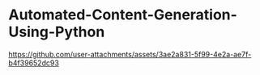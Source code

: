 # Automated-Content-Generation-Using-Python

https://github.com/user-attachments/assets/3ae2a831-5f99-4e2a-ae7f-b4f39652dc93

